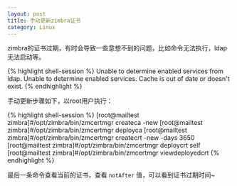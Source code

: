 ```yaml
---
layout: post
title: 手动更新zimbra证书
category: Linux
---
```


zimbra的证书过期，有时会导致一些意想不到的问题，比如命令无法执行，ldap无法启动等。

{% highlight shell-session %}
Unable to determine enabled services from ldap.
Unable to determine enabled services. Cache is out of date or doesn't exist.
{% endhighlight %}

手动更新步骤如下，以root用户执行：

{% highlight shell-session %}
[root@mailtest zimbra]#/opt/zimbra/bin/zmcertmgr createca -new 
[root@mailtest zimbra]#/opt/zimbra/bin/zmcertmgr deployca 
[root@mailtest zimbra]#/opt/zimbra/bin/zmcertmgr createcrt -new -days 3650
[root@mailtest zimbra]#/opt/zimbra/bin/zmcertmgr deploycrt self 
[root@mailtest zimbra]#/opt/zimbra/bin/zmcertmgr viewdeployedcrt
{% endhighlight %}

最后一条命令查看当前的证书，查看 `notAfter` 值，可以看到证书过期时间~
